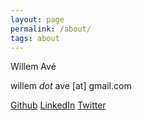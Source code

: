 ```yaml
---
layout: page
permalink: /about/
tags: about
---
```


Willem Avé

willem _dot_ ave [at] gmail.com

[Github](https://github.com/willemave)
[LinkedIn](https://www.linkedin.com/in/willem-av%C3%A9-238917/)
[Twitter](https://twitter.com/willemaw)